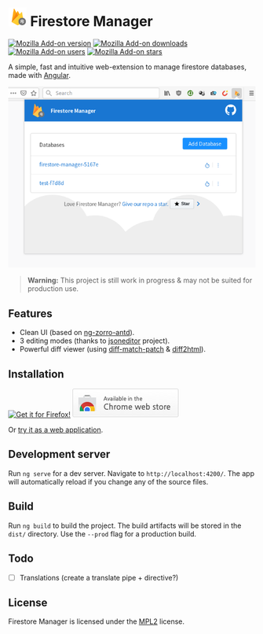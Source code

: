 # <img src="src/assets/images/firestore_logo.png" alt="icon" width="38"/> Firestore Manager

[![Mozilla Add-on version](https://img.shields.io/amo/v/firestore-manager.svg)](https://addons.mozilla.org/firefox/addon/firestore-manager/?src=external-github-shield-downloads)
[![Mozilla Add-on downloads](https://img.shields.io/amo/dw/firestore-manager.svg)](https://addons.mozilla.org/firefox/addon/firestore-manager/?src=external-github-shield-downloads)
[![Mozilla Add-on users](https://img.shields.io/amo/users/firestore-manager.svg)](https://addons.mozilla.org/firefox/addon/firestore-manager/statistics/)
[![Mozilla Add-on stars](https://img.shields.io/amo/stars/firestore-manager.svg)](https://addons.mozilla.org/firefox/addon/firestore-manager/reviews/)

A simple, fast and intuitive web-extension to manage firestore databases, made with [Angular](https://github.com/angular).

![screenshot](screenshots/popup.png)

> **Warning:** This project is still work in progress & may not be suited for production use.

## Features

- Clean UI (based on [ng-zorro-antd](https://github.com/NG-ZORRO/ng-zorro-antd)).
- 3 editing modes (thanks to [jsoneditor](https://github.com/josdejong/jsoneditor) project).
- Powerful diff viewer (using [diff-match-patch](https://github.com/google/diff-match-patch) & [diff2html](https://github.com/rtfpessoa/diff2html)).

## Installation

[![Get it for Firefox!](https://addons.cdn.mozilla.net/static/img/addons-buttons/AMO-button_1.png)](https://addons.mozilla.org/firefox/addon/firestore-manager/?src=external-github-download)
[![Get it for Chrome!](https://raw.githubusercontent.com/GoogleChrome/chrome-app-samples/master/tryitnowbutton_small.png)](screenshots/soon.gif)

Or [try it as a web application](https://axel-dev.github.io/firestore-manager/manager).

## Development server

Run `ng serve` for a dev server. Navigate to `http://localhost:4200/`. The app will automatically reload if you change any of the source files.

## Build

Run `ng build` to build the project. The build artifacts will be stored in the `dist/` directory. Use the `--prod` flag for a production build.

## Todo

- [ ] Translations (create a translate pipe + directive?)

## License

Firestore Manager is licensed under the [MPL2](LICENSE) license.
